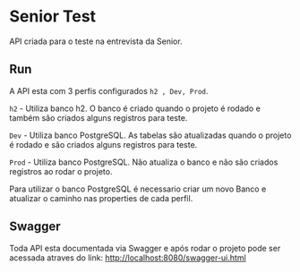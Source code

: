 # Senior Test

API criada para o teste na entrevista da Senior.

## Run

A API esta com 3 perfis configurados `h2 , Dev, Prod`.

`h2` - Utiliza banco h2. O banco é criado quando o projeto é rodado e também são criados alguns registros para teste.

`Dev` - Utiliza banco PostgreSQL. As tabelas são atualizadas quando o projeto é rodado e são criados alguns registros para teste.

`Prod` - Utiliza banco PostgreSQL. Não atualiza o banco e não são criados registros ao rodar o projeto.

Para utilizar o banco PostgreSQL é necessario criar um novo Banco e atualizar o caminho nas properties de cada perfil.

## Swagger

Toda API esta documentada via Swagger e após rodar o projeto pode ser acessada atraves do link: [http://localhost:8080/swagger-ui.html](http://localhost:8080/swagger-ui.html)


